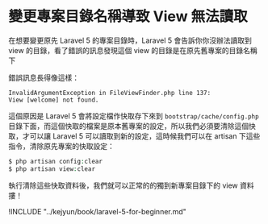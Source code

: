 # 變更專案目錄名稱導致 View 無法讀取

在想要變更原先 Laravel 5 的專案目錄時，Laravel 5 會告訴你你沒辦法讀取到 view 的目錄，看了錯誤的訊息發現這個 view 的目錄是在原先舊專案的目錄名稱下

錯誤訊息長得像這樣：

```
InvalidArgumentException in FileViewFinder.php line 137:
View [welcome] not found.
```


這個原因是 Laravel 5 會將設定檔作快取存下來到 `bootstrap/cache/config.php` 目錄下面，而這個快取的檔案是原本舊專案的設定，所以我們必須要清除這個快取，才可以讓 Laravel 5 可以讀取到新的設定，這時候我們可以在 artisan 下這些指令，清除原先專案的快取設定：

```php
$ php artisan config:clear
$ php artisan view:clear
```

執行清除這些快取資料後，我們就可以正常的的獨到新專案目錄下的 view 資料摟！

!INCLUDE "../kejyun/book/laravel-5-for-beginner.md"
